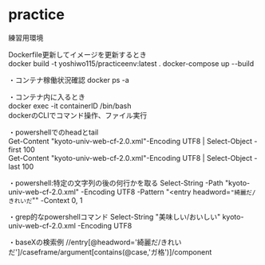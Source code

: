# practice

練習用環境  

Dockerfile更新してイメージを更新するとき  
docker build -t yoshiwo115/practiceenv:latest .
docker-compose up --build  

・コンテナ稼働状況確認
docker ps -a

・コンテナ内に入るとき  
docker exec -it containerID /bin/bash  
dockerのCLIでコマンド操作、ファイル実行  
  
・powershellでのheadとtail  
Get-Content "kyoto-univ-web-cf-2.0.xml"-Encoding UTF8 | Select-Object -first 100  
Get-Content "kyoto-univ-web-cf-2.0.xml"-Encoding UTF8 | Select-Object -last 100 

・powershell:特定の文字列の後の何行かを取る 
Select-String -Path "kyoto-univ-web-cf-2.0.xml" -Encoding UTF8 -Pattern "<entry headword=`"綺麗だ/きれいだ`"" -Context 0, 1 

・grep的なpowershellコマンド
Select-String "美味しい/おいしい" kyoto-univ-web-cf-2.0.xml -Encoding UTF8  

・baseXの検索例 
//entry[@headword='綺麗だ/きれいだ']/caseframe/argument[contains(@case,'ガ格')]/component